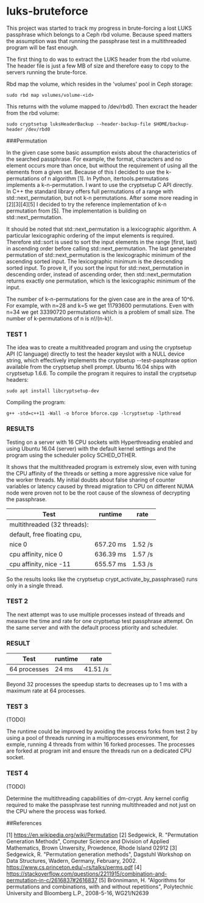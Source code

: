 # luks-bruteforce

This project was started to track my progress in brute-forcing a lost
LUKS passphrase which belongs to a Ceph rbd volume. Because speed 
matters the assumption was that running the passphrase test in a 
multithreaded program will be fast enough. 

The first thing to do was to extract the LUKS header from the rbd volume. 
The header file is just a few MB of size and therefore easy to copy to 
the servers running the brute-force.

Rbd map the volume, which resides in the 'volumes' pool in Ceph storage:

	sudo rbd map volumes/volume-<id>

This returns with the volume mapped to /dev/rbd0. 
Then excract the header from the rbd volume:

	sudo cryptsetup luksHeaderBackup --header-backup-file $HOME/backup-header /dev/rbd0



###Permutation

In the given case some basic assumption exists about the characteristics 
of the searched passphrase. For example, the format, characters and no element 
occurs more than once, but without the requirement of using all the elements 
from a given set. Because of this I decided to use the k-permutations of n 
algorithm [1]. 
In Python, itertools.permutations implements a k-n-permutation. I want to use 
the cryptsetup C API directly. In C++ the standard library offers full permutations 
of a range with std::next_permutation, but not k-n permutations. After some more 
reading in [2][3][4][5] I decided to try the reference implementation of k-n permutation 
from [5]. The implementation is building on std::next_permutation.

It should be noted that std::next_permutation is a lexicographic algorithm. A particular 
lexicographic ordering of the imput elements is required. Therefore std::sort is used 
to sort the input elements in the range [first, last) in ascending order before calling 
std::next_permutation. The last generated permutation of std::next_permutation is the 
lexicographic minimum of the ascending sorted input. The lexicographic minimum is the 
descending sorted input. To prove it, if you sort the input for std::next_permutation 
in descending order, instead of ascending order, then std::next_permutation returns 
exactly one permutation, which is the lexicographic minimum of the input.

The number of k-n-permutations for the given case are in the area of 10^6. For example, 
with n=28 and k=5 we get 11793600 permutations. Even with n=34 we get 33390720 
permutations which is a problem of small size. The number of k-permutations of n 
is n!/(n-k)!.


### TEST 1

The idea was to create a multithreaded program and using the cryptsetup API
(C language) directly to test the header keyslot with a NULL device string,
which effectively implements the cryptsetup --test-pasphrase option available
from the cryptsetup shell prompt. Ubuntu 16.04 ships with cryptsetup 1.6.6.
To compile the program it requires to install the cryptsetup headers:

	sudo apt install libcryptsetup-dev

Compiling the program:

	g++ -std=c++11 -Wall -o bforce bforce.cpp -lcryptsetup -lpthread


### RESULTS

Testing on a server with 16 CPU sockets with Hyperthreading enabled and 
using Ubuntu 16.04 (server) with the default kernel settings and the 
program using the scheduler policy SCHED_OTHER.

It shows that the multithreaded program is extremely slow, even with tuning
the CPU affinity of the threads or setting a more aggressive nice value 
for the worker threads. My initial doubts about false sharing of counter 
variables or latency caused by thread migration to CPU on different NUMA 
node were proven not to be the root cause of the slowness of decrypting 
the passphrase. 

| Test                           |  runtime     |  rate     |
|--------------------------------|--------------|-----------|
|multithreaded (32 threads):     |              |           |   
|default, free floating cpu,     |              |           |
|nice 0                          |  657.20 ms   |   1.52 /s |
|cpu affinity, nice 0            |  636.39 ms   |   1.57 /s |
|cpu affinity, nice -11          |  655.57 ms   |   1.53 /s |


So the results looks like the cryptsetup crypt_activate_by_passphrase() 
runs only in a single thread.



### TEST 2

The next attempt was to use multiple processes instead of threads and
measure the time and rate for one cryptsetup test passphrase attempt.
On the same server and with the default process ptiority and scheduler.


### RESULT

| Test                          |  runtime     |   rate     |
|-------------------------------|--------------|------------|
|64 processes                   |   24 ms      |   41.51 /s |


Beyond 32 processes the speedup starts to decreases up to 1 ms with 
a maximum rate at 64 processes.


### TEST 3 
(TODO)

The runtime could be improved by avoiding the process forks from test 2 
by using a pool of threads running in a multiprocesses environment, for
exmple, running 4 threads from within 16 forked processes. The processes
are forked at program init and ensure the threads run on a dedicated CPU 
socket.   


### TEST 4
(TODO)

Determine the multithreading capabilities of dm-crypt. Any kernel config
required to make the passphrase test running multithreaded and not just
on the CPU where the process was forked.




##References

[1] https://en.wikipedia.org/wiki/Permutation
[2] Sedgewick, R. "Permutation Generation Methods", 
    Computer Science and Division of Applied Mathematics, 
    Brown Unwersity, Prowdence, Rhode Island 02912
[3] Sedgewick,  R. "Permutation generation methods", 
    Dagstuhl Workshop on Data Structures, Wadern, Germany, February, 2002. 
    https://www.cs.princeton.edu/~rs/talks/perms.pdf
[4] https://stackoverflow.com/questions/2211915/combination-and-permutation-in-c/2616837#2616837
[5] Brönnimann, H. "Algorithms for permutations and combinations, with and without repetitions",
    Polytechnic University and Bloomberg L.P., 2008-5-16, WG21/N2639



